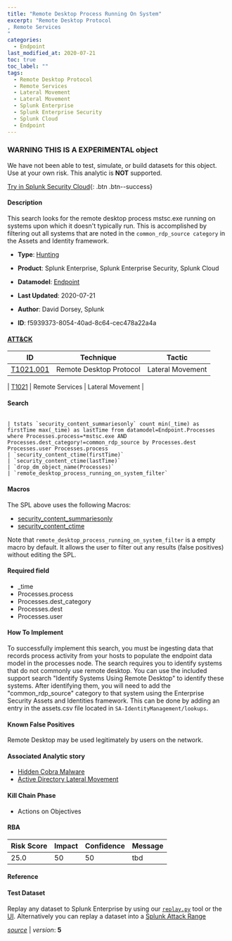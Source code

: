 ```yaml
---
title: "Remote Desktop Process Running On System"
excerpt: "Remote Desktop Protocol
, Remote Services
"
categories:
  - Endpoint
last_modified_at: 2020-07-21
toc: true
toc_label: ""
tags:
  - Remote Desktop Protocol
  - Remote Services
  - Lateral Movement
  - Lateral Movement
  - Splunk Enterprise
  - Splunk Enterprise Security
  - Splunk Cloud
  - Endpoint
---
```


###  WARNING THIS IS A EXPERIMENTAL object
We have not been able to test, simulate, or build datasets for this object. Use at your own risk. This analytic is **NOT** supported.


[Try in Splunk Security Cloud](https://www.splunk.com/en_splunk_app_enrichmentus/cyber-security.html){: .btn .btn--success}

#### Description

This search looks for the remote desktop process mstsc.exe running on systems upon which it doesn't typically run. This is accomplished by filtering out all systems that are noted in the `common_rdp_source category` in the Assets and Identity framework.

- **Type**: [Hunting](https://github.com/splunk/security_content/wiki/object-Analytic-Types)
- **Product**: Splunk Enterprise, Splunk Enterprise Security, Splunk Cloud
- **Datamodel**: [Endpoint](https://docs.splunk.com/Documentation/CIM/latest/User/Endpoint)

- **Last Updated**: 2020-07-21
- **Author**: David Dorsey, Splunk
- **ID**: f5939373-8054-40ad-8c64-cec478a22a4a


#### [ATT&CK](https://attack.mitre.org/)

| ID             | Technique        |  Tactic             |
| -------------- | ---------------- |-------------------- |
| [T1021.001](https://attack.mitre.org/techniques/T1021/001/) | Remote Desktop Protocol | Lateral Movement |

| [T1021](https://attack.mitre.org/techniques/T1021/) | Remote Services | Lateral Movement |

#### Search

```

| tstats `security_content_summariesonly` count min(_time) as firstTime max(_time) as lastTime from datamodel=Endpoint.Processes where Processes.process=*mstsc.exe AND Processes.dest_category!=common_rdp_source by Processes.dest Processes.user Processes.process 
| `security_content_ctime(firstTime)`
| `security_content_ctime(lastTime)` 
| `drop_dm_object_name(Processes)` 
| `remote_desktop_process_running_on_system_filter` 
```

#### Macros
The SPL above uses the following Macros:
* [security_content_summariesonly](https://github.com/splunk/security_content/blob/develop/macros/security_content_summariesonly.yml)
* [security_content_ctime](https://github.com/splunk/security_content/blob/develop/macros/security_content_ctime.yml)

Note that `remote_desktop_process_running_on_system_filter` is a empty macro by default. It allows the user to filter out any results (false positives) without editing the SPL.

#### Required field
* _time
* Processes.process
* Processes.dest_category
* Processes.dest
* Processes.user


#### How To Implement
To successfully implement this search, you must be ingesting data that records process activity from your hosts to populate the endpoint data model in the processes node. The search requires you to identify systems that do not commonly use remote desktop. You can use the included support search "Identify Systems Using Remote Desktop" to identify these systems. After identifying them, you will need to add the "common_rdp_source" category to that system using the Enterprise Security Assets and Identities framework. This can be done by adding an entry in the assets.csv file located in `SA-IdentityManagement/lookups`.

#### Known False Positives
Remote Desktop may be used legitimately by users on the network.

#### Associated Analytic story
* [Hidden Cobra Malware](/stories/hidden_cobra_malware)
* [Active Directory Lateral Movement](/stories/active_directory_lateral_movement)


#### Kill Chain Phase
* Actions on Objectives



#### RBA

| Risk Score  | Impact      | Confidence   | Message      |
| ----------- | ----------- |--------------|--------------|
| 25.0 | 50 | 50 | tbd |




#### Reference


#### Test Dataset
Replay any dataset to Splunk Enterprise by using our [`replay.py`](https://github.com/splunk/attack_data#using-replaypy) tool or the [UI](https://github.com/splunk/attack_data#using-ui).
Alternatively you can replay a dataset into a [Splunk Attack Range](https://github.com/splunk/attack_range#replay-dumps-into-attack-range-splunk-server)



[*source*](https://github.com/splunk/security_content/tree/develop/detections/experimental/endpoint/remote_desktop_process_running_on_system.yml) \| *version*: **5**